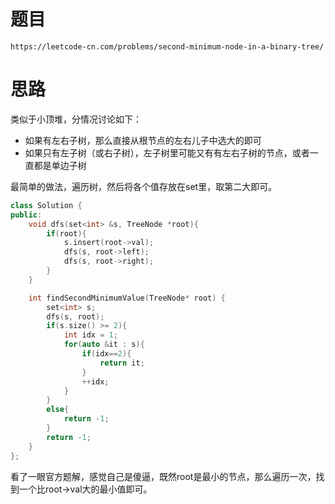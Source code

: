 # 题目
`https://leetcode-cn.com/problems/second-minimum-node-in-a-binary-tree/`

# 思路
类似于小顶堆，分情况讨论如下：
- 如果有左右子树，那么直接从根节点的左右儿子中选大的即可
- 如果只有左子树（或右子树），左子树里可能又有有左右子树的节点，或者一直都是单边子树

最简单的做法，遍历树，然后将各个值存放在set里，取第二大即可。

```cpp
class Solution {
public:
    void dfs(set<int> &s, TreeNode *root){
        if(root){
            s.insert(root->val);
            dfs(s, root->left);
            dfs(s, root->right);
        }
    }

    int findSecondMinimumValue(TreeNode* root) {
        set<int> s;
        dfs(s, root);
        if(s.size() >= 2){
            int idx = 1;
            for(auto &it : s){
                if(idx==2){
                    return it;
                }
                ++idx;
            }
        }
        else{
            return -1;
        }
        return -1;
    }
};
```

看了一眼官方题解，感觉自己是傻逼，既然root是最小的节点，那么遍历一次，找到一个比root->val大的最小值即可。